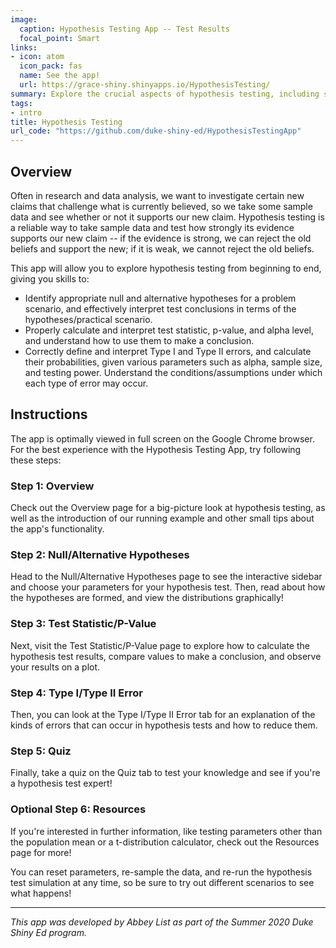 ```yaml
---
image:
  caption: Hypothesis Testing App -- Test Results
  focal_point: Smart
links:
- icon: atom
  icon_pack: fas
  name: See the app!
  url: https://grace-shiny.shinyapps.io/HypothesisTesting/
summary: Explore the crucial aspects of hypothesis testing, including setting the hypotheses, calculating the test statistic and p-value, making conclusions, and navigating errors.
tags:
- intro
title: Hypothesis Testing
url_code: "https://github.com/duke-shiny-ed/HypothesisTestingApp"
---
```



## Overview

Often in research and data analysis, we want to investigate certain new claims that challenge what is currently believed, so we take some sample data and see whether or not it supports our new claim. Hypothesis testing is a reliable way to take sample data and test how strongly its evidence supports our new claim -- if the evidence is strong, we can reject the old beliefs and support the new; if it is weak, we cannot reject the old beliefs.  

This app will allow you to explore hypothesis testing from beginning to end, giving you skills to:  

- Identify appropriate null and alternative hypotheses for a problem scenario, and effectively interpret test conclusions in terms of the hypotheses/practical scenario.  
- Properly calculate and interpret test statistic, p-value, and alpha level, and understand how to use them to make a conclusion.   
- Correctly define and interpret Type I and Type II errors, and calculate their probabilities, given various parameters such as alpha, sample size, and testing power. Understand the conditions/assumptions under which each type of error may occur.  

## Instructions

The app is optimally viewed in full screen on the Google Chrome browser. For the best experience with the Hypothesis Testing App, try following these steps:  

### Step 1: Overview

Check out the Overview page for a big-picture look at hypothesis testing, as well as the introduction of our running example and other small tips about the app's functionality.

### Step 2: Null/Alternative Hypotheses

Head to the Null/Alternative Hypotheses page to see the interactive sidebar and choose your parameters for your hypothesis test. Then, read about how the hypotheses are formed, and view the distributions graphically!  

### Step 3: Test Statistic/P-Value

Next, visit the Test Statistic/P-Value page to explore how to calculate the hypothesis test results, compare values to make a conclusion, and observe your results on a plot.  

### Step 4: Type I/Type II Error

Then, you can look at the Type I/Type II Error tab for an explanation of the kinds of errors that can occur in hypothesis tests and how to reduce them.  

### Step 5: Quiz

Finally, take a quiz on the Quiz tab to test your knowledge and see if you're a hypothesis test expert!  

### Optional Step 6: Resources

If you're interested in further information, like testing parameters other than the population mean or a t-distribution calculator, check out the Resources page for more!

You can reset parameters, re-sample the data, and re-run the hypothesis test simulation at any time, so be sure to try out different scenarios to see what happens!  


---
*This app was developed by Abbey List as part of the Summer 2020 Duke Shiny Ed program.*

